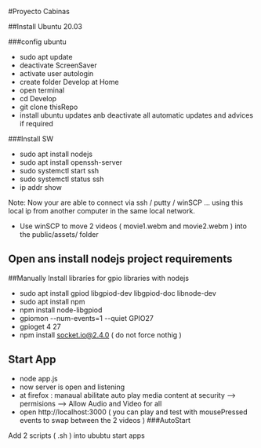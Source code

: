#Proyecto Cabinas

##Install Ubuntu 20.03

###config ubuntu
 - sudo apt update
 - deactivate ScreenSaver
 - activate user autologin 
 - create folder Develop at Home
 - open terminal 
 - cd Develop
 - git clone thisRepo
 - install ubuntu updates anb deactivate all automatic updates and advices if required

###Install  SW

 - sudo apt install nodejs
 - sudo apt install openssh-server
 - sudo systemctl start ssh
 - sudo systemctl status ssh
 - ip addr show
 
 Note: Now your are able to connect via ssh / putty / winSCP ... using this local ip from another computer in the same local network.

 - Use winSCP to move 2 videos ( movie1.webm and movie2.webm ) into the public/assets/ folder

## Open ans install nodejs project requirements 
 
##Manually Install libraríes for gpio libraries with nodejs
 - sudo apt install gpiod libgpiod-dev libgpiod-doc libnode-dev
 - sudo apt install npm
 - npm install node-libgpiod
 - gpiomon --num-events=1 --quiet GPIO27
 - gpioget 4 27
 - npm install socket.io@2.4.0 ( do not force nothig )

## Start App

 - node app.js
 - now server is open and listening
 - at firefox : manaual abilitate auto play media content at security --> permisions --> Allow Audio and Video for all
 - open http://localhost:3000 ( you can play and test with mousePressed events to swap between the 2 videos )
###AutoStart

 Add 2 scripts ( .sh ) into ububtu start apps
